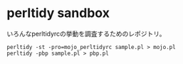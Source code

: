 # perltidy sandbox

いろんなperltidyrcの挙動を調査するためのレポジトリ。

```
perltidy -st -pro=mojo_perltidyrc sample.pl > mojo.pl
perltidy -pbp sample.pl > pbp.pl
```

